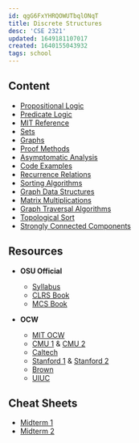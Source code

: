 ```yaml
---
id: qgG6FxYHRQOWUTbqlONqT
title: Discrete Structures
desc: 'CSE 2321'
updated: 1649181107017
created: 1640155043932
tags: school
---
```


## Content

- [Propositional Logic](/assets/spr22/FndtionOne/PropositionalLogic.pdf)
- [Predicate Logic](/assets/spr22/FndtionOne/PredicateLogic.pdf)
- [MIT Reference](/assets/spr22/FndtionOne/Logic_MIT.pdf)
- [Sets](/assets/spr22/FndtionOne/Sets.pdf)
- [Graphs](/assets/spr22/FndtionOne/Graphs.pdf)
- [Proof Methods](/assets/spr22/FndtionOne/Proof_Methods.pdf)
- [Asymptomatic Analysis](/assets/spr22/FndtionOne/Asymptotic_Analysis.pdf)
- [Code Examples](/assets/spr22/FndtionOne/Code_Examples.pdf)
- [Recurrence Relations](/assets/spr22/FndtionOne/Recurrence_Relations.pdf)
- [Sorting Algorithms](/assets/spr22/FndtionOne/Sorting_Algorithms.pdf)
- [Graph Data Structures](/assets/spr22/FndtionOne/Graph_Data_Structures.pdf)
- [Matrix Multiplications](/assets/spr22/FndtionOne/Matrix_Multiplication.pdf)
- [Graph Traversal Algorithms](/assets/spr22/FndtionOne/Graph_Traversal_Algorithms.pdf)
- [Topological Sort](/assets/spr22/FndtionOne/Topological_Sort.pdf)
- [Strongly Connected Components](/assets/spr22/FndtionOne/Strongly_Connected_Components.pdf)

## Resources

- **OSU Official**
  - [Syllabus](/assets/spr22/FndtionOne/CSE2321.pdf)
  - [CLRS Book](/assets/spr22/FndtionOne/CLRS.pdf)
  - [MCS Book](/assets/spr22/FndtionOne/MIT6_042JF10_notes.pdf)
  
- **OCW**
  - [MIT OCW](https://ocw.mit.edu/courses/electrical-engineering-and-computer-science/6-042j-mathematics-for-computer-science-spring-2015/)
  - [CMU 1](https://www.math.cmu.edu/~ploh/2021-228.shtml) & [CMU 2](https://www.math.cmu.edu/~jmackey/151_128/welcome.html)
  - [Caltech](http://www.math.caltech.edu/~2014-15/1term/ma006a/)
  - [Stanford 1](https://web.stanford.edu/class/cs103x/) & [Stanford 2](https://web.stanford.edu/class/cs103/)
  - [Brown](https://cs22.cafe/)
  - [UIUC](https://courses.engr.illinois.edu/cs173/fa2021/ALL-lectures/)

## Cheat Sheets

- [Midterm 1](/assets/spr22/FndtionOne/CheatSheetM1.pdf)
- [Midterm 2](/assets/spr22/FndtionOne/CheatSheetM2.pdf)